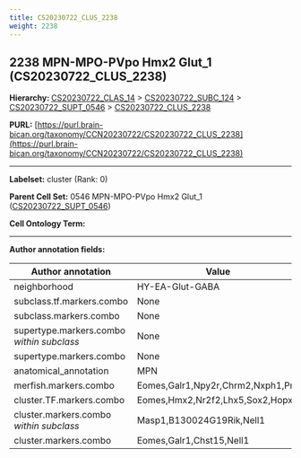 ```yaml
---
title: CS20230722_CLUS_2238
weight: 2238
---
```

## 2238 MPN-MPO-PVpo Hmx2 Glut_1 (CS20230722_CLUS_2238)
<b>Hierarchy: </b>
[CS20230722_CLAS_14](../CS20230722_CLAS_14) >
[CS20230722_SUBC_124](../CS20230722_SUBC_124) >
[CS20230722_SUPT_0546](../CS20230722_SUPT_0546) >
[CS20230722_CLUS_2238](../CS20230722_CLUS_2238)

**PURL:** [https://purl.brain-bican.org/taxonomy/CCN20230722/CS20230722_CLUS_2238](https://purl.brain-bican.org/taxonomy/CCN20230722/CS20230722_CLUS_2238)

---


**Labelset:** cluster (Rank: 0)

**Parent Cell Set:** 0546 MPN-MPO-PVpo Hmx2 Glut_1 ([CS20230722_SUPT_0546](../CS20230722_SUPT_0546))



**Cell Ontology Term:** 

[MARKER GENES.]: #


---

[TRANSFERRED ANNOTATIONS.]: #


[AUTHOR ANNOTATION FIELDS.]: #


**Author annotation fields:**

| Author annotation | Value |
|-------------------|-------|
|neighborhood|HY-EA-Glut-GABA|
|subclass.tf.markers.combo|None|
|subclass.markers.combo|None|
|supertype.markers.combo _within subclass_|None|
|supertype.markers.combo|None|
|anatomical_annotation|MPN|
|merfish.markers.combo|Eomes,Galr1,Npy2r,Chrm2,Nxph1,Prlr|
|cluster.TF.markers.combo|Eomes,Hmx2,Nr2f2,Lhx5,Sox2,Hopx|
|cluster.markers.combo _within subclass_|Masp1,B130024G19Rik,Nell1|
|cluster.markers.combo|Eomes,Galr1,Chst15,Nell1|

